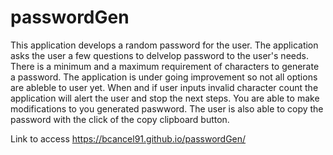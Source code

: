 # passwordGen
This application develops a random password for the user.
The application asks the user a few questions to delvelop password to the user's needs.
There is a minimum and a maximum requirement of characters to generate a password.
The application is under going improvement so not all options are ableble to user yet.
When and if user inputs invalid character count the application will alert the user and stop the next steps.
You are able to make modifications to you generated paswword.
The user is also able to copy the password with the click of the copy clipboard button.

 Link to access https://bcancel91.github.io/passwordGen/
 
 

